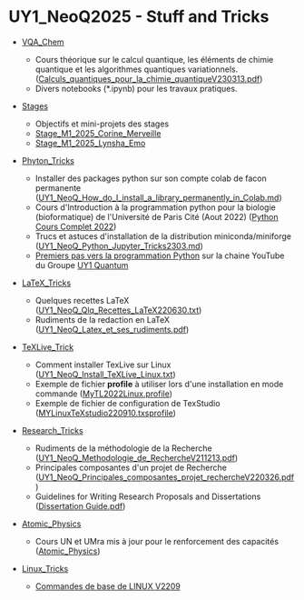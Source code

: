 # UY1_NeoQ2025 - Stuff and Tricks

* [VQA_Chem](https://github.com/NanaEngo/UY1_NeoQ_Stuffs/tree/main/VQA_Chem)
  * Cours théorique sur le calcul quantique, les éléments de chimie quantique et les algorithmes quantiques variationnels.([Calculs_quantiques_pour_la_chimie_quantiqueV230313.pdf](https://github.com/NanaEngo/UY1_NeoQ_Stuffs/blob/main/VQA_Chem/Calculs_quantiques_pour_la_chimie_quantiqueV230313.pdf))
  * Divers notebooks (*.ipynb) pour les travaux pratiques.

* [Stages](https://github.com/NanaEngo/UY1_NeoQ_Stuffs/tree/main/Stages)
  * Objectifs et mini-projets des stages
   *  [Stage_M1_2025_Corine_Merveille](https://github.com/NanaEngo/UY1_NeoQ_Stuffs/blob/main/Stages/Stage_M1_2025_Corine_Merveille.pdf)
   *  [Stage_M1_2025_Lynsha_Emo](https://github.com/NanaEngo/UY1_NeoQ_Stuffs/blob/main/Stages/Stage_M1_2025_Lynsha_Emo.pdf)

* [Phyton_Tricks](https://github.com/NanaEngo/UY1_NeoQ_Stuffs/tree/main/Python_Tricks)
  * Installer des packages python sur son compte colab de facon permanente ([UY1_NeoQ_How_do_I_install_a_library_permanently_in_Colab.md](https://github.com/NanaEngo/UY1_NeoQ2022/blob/main/Python_Tricks/UY1_NeoQ_How_do_I_install_a_library_permanently_in_Colab.md))
  * Cours d'Introduction à la programmation python pour la biologie (bioformatique) de l'Université de Paris Cité (Aout 2022) ([Python Cours Complet 2022](https://github.com/NanaEngo/UY1_NeoQ_Stuffs/blob/main/Python_Tricks/Python%20Cours%20Complet%20V2022.pdf))
  * Trucs et astuces d'installation de la distribution miniconda/miniforge ([UY1_NeoQ_Python_Jupyter_Tricks2303.md](https://github.com/NanaEngo/UY1_NeoQ2022/blob/main/Python_Tricks/UY1_NeoQ_Python_Jupyter_Tricks2303.md))
  * [Premiers pas vers la programmation Python](https://www.youtube.com/watch?v=nAyi6EbWwxU) sur la chaine YouTube du Groupe [UY1 Quantum](https://www.youtube.com/channel/UCUk-zZQWMyVYCMF6D64jLzw?app=desktop)

* [LaTeX_Tricks](https://github.com/NanaEngo/UY1_NeoQ_Stuffs/tree/main/LaTeX_Tricks)
  * Quelques recettes LaTeX ([UY1_NeoQ_Qlq_Recettes_LaTeX220630.txt](https://github.com/NanaEngo/UY1_NeoQ_Stuffs/tree/main/LaTeX_Tricks/UY1_NeoQ_Qlq_Recettes_LaTeX220630.txt))
  * Rudiments de la redaction en LaTeX ([UY1_NeoQ_Latex_et_ses_rudiments.pdf](https://github.com/NanaEngo/UY1_NeoQ_Stuffs/tree/main/LaTeX_Tricks/UY1_NeoQ_Latex_et_ses_rudiments.pdf))

* [TeXLive_Trick](https://github.com/NanaEngo/UY1_NeoQ_Stuffs/tree/main/TeXLive_Tricks)
  * Comment installer TexLive sur Linux ([UY1_NeoQ_Install_TeXLive_Linux.txt](https://github.com/NanaEngo/UY1_NeoQ_Stuffs/tree/main/TeXLive_Tricks/UY1_NeoQ_Install_TeXLive_Linux.txt))
  * Exemple de fichier **profile** à utiliser lors d'une installation en mode commande ([MyTL2022Linux.profile](https://github.com/NanaEngo/UY1_NeoQ_Stuffs/tree/main/TeXLive_Tricks/MyTL2022Linux.profile.txt)) 
  * Exemple de fichier de configuration de TexStudio ([MYLinuxTeXstudio220910.txsprofile](https://github.com/NanaEngo/UY1_NeoQ_Stuffs/tree/main/TeXLive_Tricks/MYLinuxTeXstudio220910.txsprofile))

* [Research_Tricks](https://github.com/NanaEngo/UY1_NeoQ_Stuffs/tree/main/Research_Tricks)
  * Rudiments de la méthodologie de la Recherche ([UY1_NeoQ_Methodologie_de_RechercheV211213.pdf](https://github.com/NanaEngo/UY1_NeoQ_Stuffs/tree/main/Research_Tricks/UY1_NeoQ_Beamer_Methodologie_de_RechercheV211213.pdf))
  * Principales composantes d'un projet de Recherche ([UY1_NeoQ_Principales_composantes_projet_rechercheV220326.pdf](https://github.com/NanaEngo/UY1_NeoQ2022/blob/main/UY1_NeoQ_Principales_composantes_projet_rechercheV220326.pdf))
  * Guidelines for Writing Research Proposals and Dissertations ([Dissertation Guide.pdf](https://github.com/NanaEngo/UY1_NeoQ2022/blob/main/))

* [Atomic_Physics](https://github.com/NanaEngo/UY1_NeoQ_Stuffs/tree/main/Atomic_Physics)
  * Cours UN et UMra mis à jour pour le renforcement des capacités ([Atomic_Physics](https://github.com/NanaEngo/UY1_NeoQ_Stuffs/blob/main/Atomic_Physics/PhysAtomiqV2209_Chapitres%201-4.pdf)) 

* [Linux_Tricks](https://github.com/NanaEngo/UY1_NeoQ_Stuffs/tree/main/Linux_Tricks)
  * [Commandes de base de LINUX V2209](https://docs.google.com/document/d/1_m6KMBfJAMpmk-HUIWPnT6nt-koY4LJuLGYVyQ4f02g/edit)  
